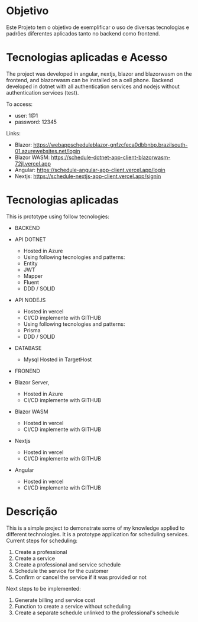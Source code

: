 # Objetivo

Este Projeto tem o objetivo de exemplificar o uso de diversas tecnologias e padrões diferentes aplicados tanto no backend como frontend.

# Tecnologias aplicadas e Acesso

The project was developed in angular, nextjs, blazor and blazorwasm on the frontend, and blazorwasm can be installed on a cell phone. Backend developed in dotnet with all authentication services and nodejs without authentication services (test).

To access:
*	user: 1@1 
*	password: 12345

Links:
*	Blazor: https://webappscheduleblazor-gnfzcfeca0dbbnbp.brazilsouth-01.azurewebsites.net/login
*	Blazor WASM: https://schedule-dotnet-app-client-blazorwasm-72jl.vercel.app
*	Angular: https://schedule-angular-app-client.vercel.app/login
*	Nextjs: https://schedule-nextjs-app-client.vercel.app/signin

# Tecnologias aplicadas

This is prototype using follow tecnologies:
*	BACKEND
  * API DOTNET
    * Hosted in Azure
    *	Using following tecnologies and patterns:
    *	Entity
    *	JWT
    *	Mapper
    *	Fluent
    *	DDD / SOLID
 *	API NODEJS
    *	Hosted in vercel
    *	CI/CD implemente with GITHUB
    *	Using following tecnologies and patterns:
      *	Prisma
      *	DDD / SOLID
 *	DATABASE
    *	Mysql Hosted in TargetHost

    
*	FRONEND
  *	Blazor Server,
    *	Hosted in Azure
    *	CI/CD implemente with GITHUB
  *	Blazor WASM
    *	Hosted in vercel
    *	CI/CD implemente with GITHUB
  *	Nextjs
    *	Hosted in vercel
    *	CI/CD implemente with GITHUB
  *	Angular
    *	Hosted in vercel 
    *	CI/CD implemente with GITHUB

# Descrição

This is a simple project to demonstrate some of my knowledge applied to different technologies.
It is a prototype application for scheduling services. Current steps for scheduling:
1. Create a professional
2. Create a service
3. Create a professional and service schedule
4. Schedule the service for the customer
5. Confirm or cancel the service if it was provided or not

Next steps to be implemented:
1. Generate billing and service cost
2. Function to create a service without scheduling
3. Create a separate schedule unlinked to the professional's schedule


 
